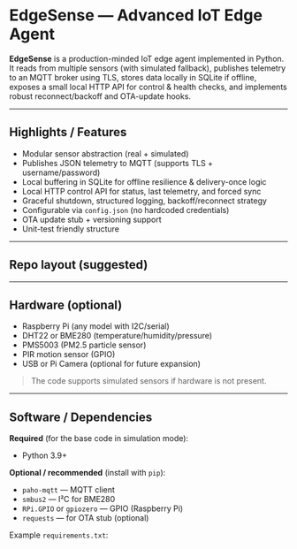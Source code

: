 # EdgeSense — Advanced IoT Edge Agent

**EdgeSense** is a production-minded IoT edge agent implemented in Python. It reads from multiple sensors (with simulated fallback), publishes telemetry to an MQTT broker using TLS, stores data locally in SQLite if offline, exposes a small local HTTP API for control & health checks, and implements robust reconnect/backoff and OTA-update hooks.

---

## Highlights / Features

- Modular sensor abstraction (real + simulated)
- Publishes JSON telemetry to MQTT (supports TLS + username/password)
- Local buffering in SQLite for offline resilience & delivery-once logic
- Local HTTP control API for status, last telemetry, and forced sync
- Graceful shutdown, structured logging, backoff/reconnect strategy
- Configurable via `config.json` (no hardcoded credentials)
- OTA update stub + versioning support
- Unit-test friendly structure

---

## Repo layout (suggested)


----

## Hardware (optional)

- Raspberry Pi (any model with I2C/serial)
- DHT22 or BME280 (temperature/humidity/pressure)
- PMS5003 (PM2.5 particle sensor)
- PIR motion sensor (GPIO)
- USB or Pi Camera (optional for future expansion)

> The code supports simulated sensors if hardware is not present.

---

## Software / Dependencies

**Required** (for the base code in simulation mode):
- Python 3.9+

**Optional / recommended** (install with `pip`):
- `paho-mqtt` — MQTT client
- `smbus2` — I²C for BME280
- `RPi.GPIO` or `gpiozero` — GPIO (Raspberry Pi)
- `requests` — for OTA stub (optional)

Example `requirements.txt`:


